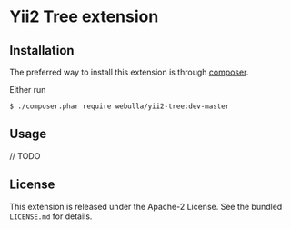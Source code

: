 Yii2 Tree extension
===========

## Installation

The preferred way to install this extension is through [composer](http://getcomposer.org/download/).

Either run

```
$ ./composer.phar require webulla/yii2-tree:dev-master
```

## Usage

// TODO

## License

This extension is released under the Apache-2 License. See the bundled `LICENSE.md` for details.